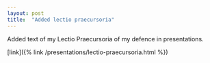```yaml
---
layout: post
title:  "Added lectio praecursoria"
---
```


Added text of my Lectio Praecursoria of my defence in presentations. 

[link]({% link /presentations/lectio-praecursoria.html %})